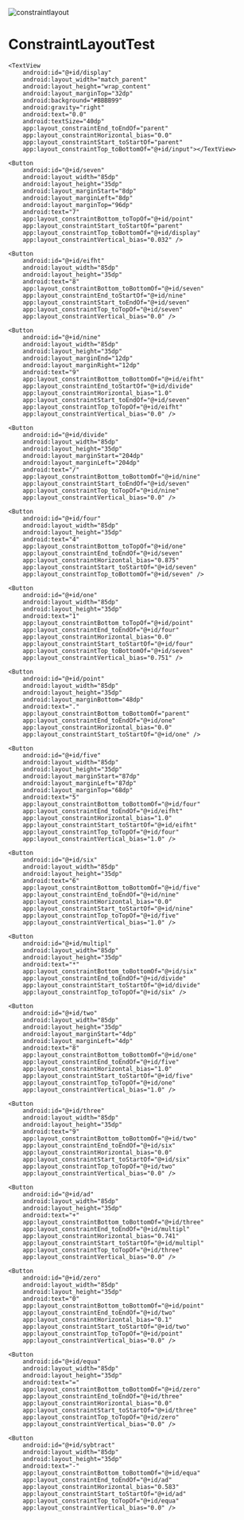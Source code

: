 ![constraintlayout](https://user-images.githubusercontent.com/90606328/135761244-59ebea9f-f42d-462f-9a92-1df8b22a72e1.jpg)
# ConstraintLayoutTest
 <TextView
        android:id="@+id/input"
        android:layout_width="match_parent"
        android:layout_height="wrap_content"
        android:layout_marginTop="24dp"
        android:gravity="left"
        android:text="input"
        android:textSize="40dp"
        app:layout_constraintEnd_toEndOf="parent"
        app:layout_constraintStart_toStartOf="parent"
        app:layout_constraintTop_toTopOf="parent"></TextView>

    <TextView
        android:id="@+id/display"
        android:layout_width="match_parent"
        android:layout_height="wrap_content"
        android:layout_marginTop="32dp"
        android:background="#BBBB99"
        android:gravity="right"
        android:text="0.0"
        android:textSize="40dp"
        app:layout_constraintEnd_toEndOf="parent"
        app:layout_constraintHorizontal_bias="0.0"
        app:layout_constraintStart_toStartOf="parent"
        app:layout_constraintTop_toBottomOf="@+id/input"></TextView>

    <Button
        android:id="@+id/seven"
        android:layout_width="85dp"
        android:layout_height="35dp"
        android:layout_marginStart="8dp"
        android:layout_marginLeft="8dp"
        android:layout_marginTop="96dp"
        android:text="7"
        app:layout_constraintBottom_toTopOf="@+id/point"
        app:layout_constraintStart_toStartOf="parent"
        app:layout_constraintTop_toBottomOf="@+id/display"
        app:layout_constraintVertical_bias="0.032" />

    <Button
        android:id="@+id/eifht"
        android:layout_width="85dp"
        android:layout_height="35dp"
        android:text="8"
        app:layout_constraintBottom_toBottomOf="@+id/seven"
        app:layout_constraintEnd_toStartOf="@+id/nine"
        app:layout_constraintStart_toEndOf="@+id/seven"
        app:layout_constraintTop_toTopOf="@+id/seven"
        app:layout_constraintVertical_bias="0.0" />

    <Button
        android:id="@+id/nine"
        android:layout_width="85dp"
        android:layout_height="35dp"
        android:layout_marginEnd="12dp"
        android:layout_marginRight="12dp"
        android:text="9"
        app:layout_constraintBottom_toBottomOf="@+id/eifht"
        app:layout_constraintEnd_toStartOf="@+id/divide"
        app:layout_constraintHorizontal_bias="1.0"
        app:layout_constraintStart_toEndOf="@+id/seven"
        app:layout_constraintTop_toTopOf="@+id/eifht"
        app:layout_constraintVertical_bias="0.0" />

    <Button
        android:id="@+id/divide"
        android:layout_width="85dp"
        android:layout_height="35dp"
        android:layout_marginStart="204dp"
        android:layout_marginLeft="204dp"
        android:text="/"
        app:layout_constraintBottom_toBottomOf="@+id/nine"
        app:layout_constraintStart_toEndOf="@+id/seven"
        app:layout_constraintTop_toTopOf="@+id/nine"
        app:layout_constraintVertical_bias="0.0" />

    <Button
        android:id="@+id/four"
        android:layout_width="85dp"
        android:layout_height="35dp"
        android:text="4"
        app:layout_constraintBottom_toTopOf="@+id/one"
        app:layout_constraintEnd_toEndOf="@+id/seven"
        app:layout_constraintHorizontal_bias="0.875"
        app:layout_constraintStart_toStartOf="@+id/seven"
        app:layout_constraintTop_toBottomOf="@+id/seven" />

    <Button
        android:id="@+id/one"
        android:layout_width="85dp"
        android:layout_height="35dp"
        android:text="1"
        app:layout_constraintBottom_toTopOf="@+id/point"
        app:layout_constraintEnd_toEndOf="@+id/four"
        app:layout_constraintHorizontal_bias="0.0"
        app:layout_constraintStart_toStartOf="@+id/four"
        app:layout_constraintTop_toBottomOf="@+id/seven"
        app:layout_constraintVertical_bias="0.751" />

    <Button
        android:id="@+id/point"
        android:layout_width="85dp"
        android:layout_height="35dp"
        android:layout_marginBottom="48dp"
        android:text="."
        app:layout_constraintBottom_toBottomOf="parent"
        app:layout_constraintEnd_toEndOf="@+id/one"
        app:layout_constraintHorizontal_bias="0.0"
        app:layout_constraintStart_toStartOf="@+id/one" />

    <Button
        android:id="@+id/five"
        android:layout_width="85dp"
        android:layout_height="35dp"
        android:layout_marginStart="87dp"
        android:layout_marginLeft="87dp"
        android:layout_marginTop="68dp"
        android:text="5"
        app:layout_constraintBottom_toBottomOf="@+id/four"
        app:layout_constraintEnd_toEndOf="@+id/eifht"
        app:layout_constraintHorizontal_bias="1.0"
        app:layout_constraintStart_toStartOf="@+id/eifht"
        app:layout_constraintTop_toTopOf="@+id/four"
        app:layout_constraintVertical_bias="1.0" />

    <Button
        android:id="@+id/six"
        android:layout_width="85dp"
        android:layout_height="35dp"
        android:text="6"
        app:layout_constraintBottom_toBottomOf="@+id/five"
        app:layout_constraintEnd_toEndOf="@+id/nine"
        app:layout_constraintHorizontal_bias="0.0"
        app:layout_constraintStart_toStartOf="@+id/nine"
        app:layout_constraintTop_toTopOf="@+id/five"
        app:layout_constraintVertical_bias="1.0" />

    <Button
        android:id="@+id/multipl"
        android:layout_width="85dp"
        android:layout_height="35dp"
        android:text="*"
        app:layout_constraintBottom_toBottomOf="@+id/six"
        app:layout_constraintEnd_toEndOf="@+id/divide"
        app:layout_constraintStart_toStartOf="@+id/divide"
        app:layout_constraintTop_toTopOf="@+id/six" />

    <Button
        android:id="@+id/two"
        android:layout_width="85dp"
        android:layout_height="35dp"
        android:layout_marginStart="4dp"
        android:layout_marginLeft="4dp"
        android:text="8"
        app:layout_constraintBottom_toBottomOf="@+id/one"
        app:layout_constraintEnd_toEndOf="@+id/five"
        app:layout_constraintHorizontal_bias="1.0"
        app:layout_constraintStart_toStartOf="@+id/five"
        app:layout_constraintTop_toTopOf="@+id/one"
        app:layout_constraintVertical_bias="1.0" />

    <Button
        android:id="@+id/three"
        android:layout_width="85dp"
        android:layout_height="35dp"
        android:text="9"
        app:layout_constraintBottom_toBottomOf="@+id/two"
        app:layout_constraintEnd_toEndOf="@+id/six"
        app:layout_constraintHorizontal_bias="0.0"
        app:layout_constraintStart_toStartOf="@+id/six"
        app:layout_constraintTop_toTopOf="@+id/two"
        app:layout_constraintVertical_bias="0.0" />

    <Button
        android:id="@+id/ad"
        android:layout_width="85dp"
        android:layout_height="35dp"
        android:text="+"
        app:layout_constraintBottom_toBottomOf="@+id/three"
        app:layout_constraintEnd_toEndOf="@+id/multipl"
        app:layout_constraintHorizontal_bias="0.741"
        app:layout_constraintStart_toStartOf="@+id/multipl"
        app:layout_constraintTop_toTopOf="@+id/three"
        app:layout_constraintVertical_bias="0.0" />

    <Button
        android:id="@+id/zero"
        android:layout_width="85dp"
        android:layout_height="35dp"
        android:text="0"
        app:layout_constraintBottom_toBottomOf="@+id/point"
        app:layout_constraintEnd_toEndOf="@+id/two"
        app:layout_constraintHorizontal_bias="0.1"
        app:layout_constraintStart_toStartOf="@+id/two"
        app:layout_constraintTop_toTopOf="@+id/point"
        app:layout_constraintVertical_bias="0.0" />

    <Button
        android:id="@+id/equa"
        android:layout_width="85dp"
        android:layout_height="35dp"
        android:text="="
        app:layout_constraintBottom_toBottomOf="@+id/zero"
        app:layout_constraintEnd_toEndOf="@+id/three"
        app:layout_constraintHorizontal_bias="0.0"
        app:layout_constraintStart_toStartOf="@+id/three"
        app:layout_constraintTop_toTopOf="@+id/zero"
        app:layout_constraintVertical_bias="0.0" />

    <Button
        android:id="@+id/sybtract"
        android:layout_width="85dp"
        android:layout_height="35dp"
        android:text="-"
        app:layout_constraintBottom_toBottomOf="@+id/equa"
        app:layout_constraintEnd_toEndOf="@+id/ad"
        app:layout_constraintHorizontal_bias="0.583"
        app:layout_constraintStart_toStartOf="@+id/ad"
        app:layout_constraintTop_toTopOf="@+id/equa"
        app:layout_constraintVertical_bias="0.0" />
